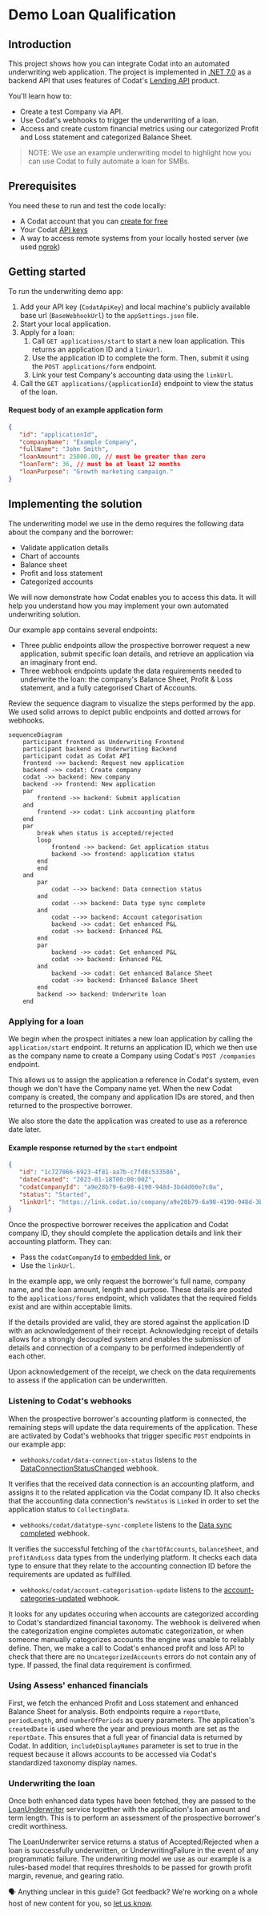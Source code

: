 # Demo Loan Qualification

## Introduction

This project shows how you can integrate Codat into an automated underwriting web application.
The project is implemented in [.NET 7.0](https://dotnet.microsoft.com/en-us/download/dotnet/7.0) as a backend API that uses features of Codat's [Lending API](https://docs.codat.io/docs/lending/overview?utm_medium=referral&utm_source=linked_website&utm_campaign=2023_github_underwriting_code_demo) product.

You'll learn how to:
- Create a test Company via API.
- Use Codat's webhooks to trigger the underwriting of a loan.
- Access and create custom financial metrics using our categorized Profit and Loss statement and categorized Balance Sheet.

> NOTE: We use an example underwriting model to highlight how you can use Codat to fully automate a loan for SMBs.

## Prerequisites

You need these to run and test the code locally: 
- A Codat account that you can [create for free](https://signup.codat.io/?utm_medium=referral&utm_source=linked_website&utm_campaign=2023_github_underwriting_code_demo)
- Your Codat [API keys](https://app.codat.io/developers/api-keys?utm_medium=referral&utm_source=linked_website&utm_campaign=2023_github_underwriting_code_demo)
- A way to access remote systems from your locally hosted server (we used [ngrok](https://ngrok.com/))

## Getting started

To run the underwriting demo app: 
1. Add your API key (`CodatApiKey`) and local machine's publicly available base url (`BaseWebhookUrl`) to the `appSettings.json` file.
2. Start your local application.
3. Apply for a loan:
   1. Call `GET applications/start` to start a new loan application. This returns an application ID and a `linkUrl`. 
   2. Use the application ID to complete the form. Then, submit it using the `POST applications/form` endpoint.
   3. Link your test Company's accounting data using the `linkUrl`.
4. Call the `GET applications/{applicationId}` endpoint to view the status of the loan.

#### Request body of an example application form 
```json
{
   "id": "applicationId", 
   "companyName": "Example Company",
   "fullName": "John Smith",
   "loanAmount": 25000.00, // must be greater than zero 
   "loanTerm": 36, // must be at least 12 months
   "loanPurpose": "Growth marketing campaign."
}
```

## Implementing the solution

The underwriting model we use in the demo requires the following data about the company and the borrower:
- Validate application details
- Chart of accounts
- Balance sheet
- Profit and loss statement
- Categorized accounts

We will now demonstrate how Codat enables you to access this data. It will help you understand how you may implement your own automated underwriting solution.

Our example app contains several endpoints:
* Three public endpoints allow the prospective borrower request a new application, submit specific loan details, and retrieve an application via an imaginary front end.  
* Three webhook endpoints update the data requirements needed to underwrite the loan: the company's Balance Sheet, Profit & Loss statement, and a fully categorised Chart of Accounts.

Review the sequence diagram to visualize the steps performed by the app. We used solid arrows to depict public endpoints and dotted arrows for webhooks. 

```mermaid
sequenceDiagram
    participant frontend as Underwriting Frontend 
    participant backend as Underwriting Backend 
    participant codat as Codat API
    frontend ->> backend: Request new application
    backend ->> codat: Create company
    codat ->> backend: New company
    backend ->> frontend: New application
    par
        frontend ->> backend: Submit application
    and 
        frontend ->> codat: Link accounting platform
    end
    par
        break when status is accepted/rejected
        loop
            frontend ->> backend: Get application status
            backend ->> frontend: application status
        end
        end
    and
        par 
            codat -->> backend: Data connection status 
        and 
            codat -->> backend: Data type sync complete
        and
            codat -->> backend: Account categorisation
            backend ->> codat: Get enhanced P&L
            codat ->> backend: Enhanced P&L
        end
        par
            backend ->> codat: Get enhanced P&L
            codat ->> backend: Enhanced P&L
        and
            backend ->> codat: Get enhanced Balance Sheet
            codat ->> backend: Enhanced Balance Sheet
        end
        backend ->> backend: Underwrite loan
    end
```

### Applying for a loan

We begin when the prospect initiates a new loan application by calling the `application/start` endpoint. It returns an 
application ID, which we then use as the company name to create a Company using Codat's `POST /companies` endpoint. 

This allows us to assign the application a reference in Codat's system, even though we don't have the Company name yet.
When the new Codat company is created, the company and application IDs are stored, and then returned to the prospective borrower. 

We also store the date the application was created to use as a reference date later.

#### Example response returned by the `start` endpoint

```json
{
   "id": "1c727866-6923-4f81-aa7b-c7fd8c533586",
   "dateCreated": "2023-01-18T00:00:00Z",
   "codatCompanyId": "a9e28b79-6a98-4190-948d-3bd4d60e7c0a",
   "status": "Started", 
   "linkUrl": "https://link.codat.io/company/a9e28b79-6a98-4190-948d-3bd4d60e7c0a"
}
```

Once the prospective borrower receives the application and Codat company ID, they should complete the application details and link their
accounting platform. They can: 
- Pass the `codatCompanyId` to [embedded link](https://docs.codat.io/auth-flow/authorize-embedded-link?utm_medium=referral&utm_source=linked_website&utm_campaign=2023_github_underwriting_code_demo), or
- Use the `linkUrl`.


In the example app, we only request the borrower's full name, company name, and the loan amount, length and purpose. These details are posted to the `applications/forms` endpoint, which validates 
that the required fields exist and are within acceptable limits.

If the details provided are valid, they are stored against the application ID with an acknowledgement of their receipt. Acknowledging receipt of details allows for a strongly decoupled 
system and enables the submission of details and connection of a company to be performed independently of each other.

Upon acknowledgement of the receipt, we check on the data requirements to assess if the application can be underwritten. 

### Listening to Codat's webhooks

When the prospective borrower's accounting platform is connected, the remaining steps will update the data requirements of the application.
These are activated by Codat's webhooks that trigger specific `POST` endpoints in our example app:
* `webhooks/codat/data-connection-status` listens to the [DataConnectionStatusChanged](https://docs.codat.io/introduction/webhooks/core-rules-types#company-data-connection-status-changed?utm_medium=referral&utm_source=linked_website&utm_campaign=2023_github_underwriting_code_demo) webhook.

It verifies that the received data connection is an accounting platform, and assigns it to the related application via the Codat company ID. 
It also checks that the accounting data connection's `newStatus` is `Linked` in order to set the application status to `CollectingData`.

* `webhooks/codat/datatype-sync-complete` listens to the [Data sync completed](https://docs.codat.io/introduction/webhooks/core-rules-types#data-sync-completed?utm_medium=referral&utm_source=linked_website&utm_campaign=2023_github_underwriting_code_demo) webhook.

It verifies the successful fetching of the `chartOfAccounts`, `balanceSheet`, and `profitAndLoss` data types from the underlying platform. It checks each data type to ensure that they 
relate to the accounting connection ID before the requirements are updated as fulfilled.

* `webhooks/codat/account-categorisation-update` listens to the [account-categories-updated](https://docs.codat.io/introduction/webhooks/core-rules-types#account-categories-updated?utm_medium=referral&utm_source=linked_website&utm_campaign=2023_github_underwriting_code_demo) webhook.

It looks for any updates occuring when accounts are categorized according to Codat's standardized financial taxonomy. The webhook is delivered when the categorization engine completes
automatic categorization, or when someone manually categorizes accounts the engine was unable to reliably define. Then, we make a call to Codat's enhanced profit and loss API to 
check that there are no `UncategorizedAccounts` errors do not contain any of type. If passed, the final data requirement is confirmed. 

### Using Assess' enhanced financials

First, we fetch the enhanced Profit and Loss statement and enhanced Balance Sheet for analysis.
Both endpoints require a `reportDate`, `periodLength`, and `numberOfPeriods` as query parameters.
The application's `createdDate` is used where the year and previous month are set as the `reportDate`. This ensures that a full year of financial data is returned by Codat.
In addition, `includeDisplayNames` parameter is set to true in the request because it allows accounts to be accessed via Codat's standardized taxonomy display names.

### Underwriting the loan

Once both enhanced data types have been fetched, they are passed to the [LoanUnderwriter](Codat.Demos.Underwriting.Api/Services/LoanUnderwriter.cs) service
together with the application's loan amount and term length. This is to perform an assessment of the prospective borrower's credit worthiness.

The LoanUnderwriter service returns a status of Accepted/Rejected when a loan is successfully underwritten, or UnderwritingFailure in the event of any programmatic failure.
The underwriting model we use as our example is a rules-based model that requires thresholds to be passed for growth profit margin, revenue, and gearing ratio. 

🗣️ Anything unclear in this guide? Got feedback? We're working on a whole host of new content for you, so [let us know](https://github.com/orgs/codatio/discussions/new?category=general).
